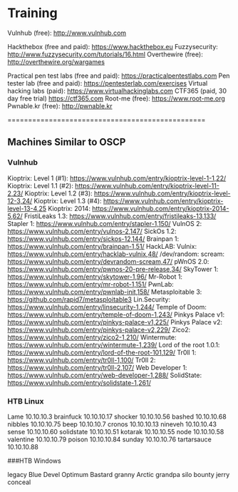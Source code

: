 # Training


Vulnhub (free): http://www.vulnhub.com

Hackthebox (free and paid): https://www.hackthebox.eu
Fuzzysecurity: http://www.fuzzysecurity.com/tutorials/16.html
Overthewire (free): http://overthewire.org/wargames


Practical pen test labs (free and paid): https://practicalpentestlabs.com
Pen tester lab (free and paid): https://pentesterlab.com/exercises
Virtual hacking labs (paid): https://www.virtualhackinglabs.com
CTF365 (paid, 30 day free trial) https://ctf365.com
Root-me (free): https://www.root-me.org
Pwnable.kr (free): http://pwnable.kr



================================================
## Machines Similar to OSCP


### Vulnhub

Kioptrix: Level 1 (#1): https://www.vulnhub.com/entry/kioptrix-level-1-1,22/
Kioptrix: Level 1.1 (#2): https://www.vulnhub.com/entry/kioptrix-level-11-2,23/
Kioptrix: Level 1.2 (#3): https://www.vulnhub.com/entry/kioptrix-level-12-3,24/
Kioptrix: Level 1.3 (#4): https://www.vulnhub.com/entry/kioptrix-level-13-4,25
Kioptrix: 2014: https://www.vulnhub.com/entry/kioptrix-2014-5,62/
FristiLeaks 1.3: https://www.vulnhub.com/entry/fristileaks-13,133/
Stapler 1: https://www.vulnhub.com/entry/stapler-1,150/
VulnOS 2: https://www.vulnhub.com/entry/vulnos-2,147/
SickOs 1.2: https://www.vulnhub.com/entry/sickos-12,144/
Brainpan 1: https://www.vulnhub.com/entry/brainpan-1,51/
HackLAB: Vulnix: https://www.vulnhub.com/entry/hacklab-vulnix,48/
/dev/random: scream: https://www.vulnhub.com/entry/devrandom-scream,47/
pWnOS 2.0: https://www.vulnhub.com/entry/pwnos-20-pre-release,34/
SkyTower 1: https://www.vulnhub.com/entry/skytower-1,96/
Mr-Robot 1: https://www.vulnhub.com/entry/mr-robot-1,151/
PwnLab: https://www.vulnhub.com/entry/pwnlab-init,158/
Metasploitable 3: https://github.com/rapid7/metasploitable3
Lin.Security: https://www.vulnhub.com/entry/linsecurity-1,244/
Temple of Doom: https://www.vulnhub.com/entry/temple-of-doom-1,243/
Pinkys Palace v1: https://www.vulnhub.com/entry/pinkys-palace-v1,225/
Pinkys Palace v2: https://www.vulnhub.com/entry/pinkys-palace-v2,229/
Zico2: https://www.vulnhub.com/entry/zico2-1,210/
Wintermute: https://www.vulnhub.com/entry/wintermute-1,239/
Lord of the root 1.0.1: https://www.vulnhub.com/entry/lord-of-the-root-101,129/
Tr0ll 1: https://www.vulnhub.com/entry/tr0ll-1,100/
Tr0ll 2: https://www.vulnhub.com/entry/tr0ll-2,107/
Web Developer 1: https://www.vulnhub.com/entry/web-developer-1,288/
SolidState: https://www.vulnhub.com/entry/solidstate-1,261/

### HTB Linux

Lame 10.10.10.3
brainfuck 10.10.10.17
shocker 10.10.10.56
bashed 10.10.10.68
nibbles 10.10.10.75
beep 10.10.10.7
cronos 10.10.10.13
nineveh 10.10.10.43
sense 10.10.10.60
solidstate 10.10.10.51
kotarak 10.10.10.55
node 10.10.10.58
valentine 10.10.10.79
poison 10.10.10.84
sunday 10.10.10.76
tartarsauce 10.10.10.88

###HTB Windows

legacy
Blue
Devel
Optimum
Bastard
granny
Arctic
grandpa
silo
bounty
jerry
conceal


